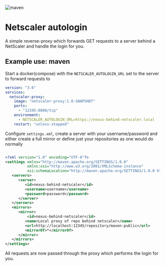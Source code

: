 ![maven](https://github.com/pvanassen/netscaler-autologin/actions/workflows/maven.yml/badge.svg)

# Netscaler autologin

A simple reverse-proxy which forwards GET requests to a server behind a NetScaler and handle the login for you. 

## Example use: maven

Start a docker(compose) with the `NETSCALER_AUTOLOGIN_URL` set to the server to forward requests to

```yaml
version: "3.6"
services:
  netscaler-proxy:
    image: "netscaler-proxy:1.0-SNAPSHOT"
    ports:
      - "12345:8080/tcp"
    environment:
      - NETSCALER_AUTOLOGIN_URL=https://nexus-behind-netscaler.local
    restart: "unless-stopped"
```

Configure `settings.xml`, create a server with your username/password and either create a full mirror or define just your repositories as one would do normally
```xml

<?xml version="1.0" encoding="UTF-8"?>
<settings xmlns="http://maven.apache.org/SETTINGS/1.0.0"
          xmlns:xsi="http://www.w3.org/2001/XMLSchema-instance"
          xsi:schemaLocation="http://maven.apache.org/SETTINGS/1.0.0 http://maven.apache.org/xsd/settings-1.0.0.xsd">
   <servers>
      <server>
         <id>nexus-behind-netscaler</id>
         <username>username</username>
         <password>password</password>
      </server>
   </servers>
   <mirrors>
      <mirror>
          <id>nexus-behind-netscaler</id>
         <name>Local proxy of repo behind netscaler</name>
         <url>http://localhost:12345/repository/maven-public</url>
         <mirrorOf>*</mirrorOf>
      </mirror>
   </mirrors>
</settings>
```

All requests are now passed through the proxy which performs the login for you. 
